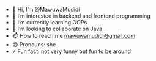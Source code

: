 - 👋 Hi, I’m @MawuwaMudidi
- 👀 I’m interested in backend and frontend programming
- 🌱 I’m currently learning OOPs
- 💞️ I’m looking to collaborate on Java
- 📫 How to reach me mawuwamudidi@gmail.com
- 😄 Pronouns: she
- ⚡ Fun fact: not very funny but fun to be around

<!---
MawuwaMudidi/MawuwaMudidi is a ✨ special ✨ repository because its `README.md` (this file) appears on your GitHub profile.
You can click the Preview link to take a look at your changes.
--->
